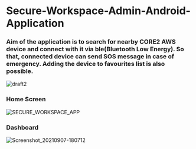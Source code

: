 # Secure-Workspace-Admin-Android-Application
### Aim of the application is to search for nearby CORE2 AWS device and connect with it via ble(Bluetooth Low Energy). So that, connected device can send SOS message in case of emergency. Adding the device to favourites list is also possible.
![draft2](https://user-images.githubusercontent.com/55422483/132576319-9b2b0885-c5b7-4f34-be1d-e1d2936fa39a.png)
### Home Screen
![SECURE_WORKSPACE_APP](https://user-images.githubusercontent.com/55422483/132577315-ff3dfc1f-9a6b-4343-bde0-8ff424212af8.jpg)
### Dashboard
![Screenshot_20210907-180712](https://user-images.githubusercontent.com/55422483/132577313-7ce7d096-87ab-49a0-a79e-9baa8a9ac549.jpg)
